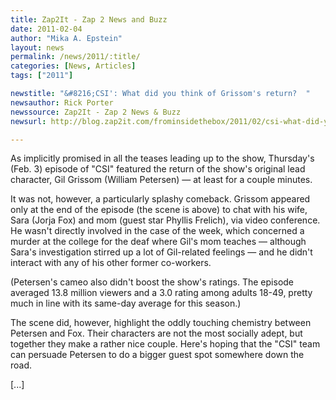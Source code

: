 ```yaml
---
title: Zap2It - Zap 2 News and Buzz
date: 2011-02-04
author: "Mika A. Epstein"
layout: news
permalink: /news/2011/:title/
categories: [News, Articles]
tags: ["2011"]

newstitle: "&#8216;CSI': What did you think of Grissom's return?  "
newsauthor: Rick Porter  
newssource: Zap2It - Zap 2 News & Buzz  
newsurl: http://blog.zap2it.com/frominsidethebox/2011/02/csi-what-did-you-think-of-grissoms-return.html  

---
```


As implicitly promised in all the teases leading up to the show, Thursday's (Feb. 3) episode of "CSI" featured the return of the show's original lead character, Gil Grissom (William Petersen) &#8212; at least for a couple minutes.

It was not, however, a particularly splashy comeback. Grissom appeared only at the end of the episode (the scene is above) to chat with his wife, Sara (Jorja Fox) and mom (guest star Phyllis Frelich), via video conference. He wasn't directly involved in the case of the week, which concerned a murder at the college for the deaf where Gil's mom teaches &#8212; although Sara's investigation stirred up a lot of Gil-related feelings &#8212; and he didn't interact with any of his other former co-workers.

(Petersen's cameo also didn't boost the show's ratings. The episode averaged 13.8 million viewers and a 3.0 rating among adults 18-49, pretty much in line with its same-day average for this season.)

The scene did, however, highlight the oddly touching chemistry between Petersen and Fox. Their characters are not the most socially adept, but together they make a rather nice couple. Here's hoping that the "CSI" team can persuade Petersen to do a bigger guest spot somewhere down the road.

[...]

